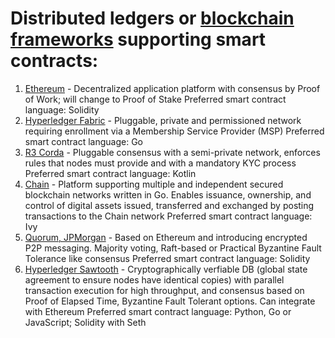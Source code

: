 # Distributed ledgers or [blockchain frameworks](https://www.igvita.com/2014/05/05/minimum-viable-block-chain/) supporting smart contracts:

1. [Ethereum](https://github.com/ethereum/go-ethereum) - Decentralized application platform with consensus by Proof of Work; will change to Proof of Stake
Preferred smart contract language: Solidity
2. [Hyperledger Fabric](https://github.com/hyperledger/fabric) - Pluggable, private and permissioned network requiring enrollment via a Membership Service Provider (MSP)
Preferred smart contract language: Go
3. [R3 Corda](https://github.com/corda/corda) - Pluggable consensus with a semi-private network, enforces rules that nodes must provide and with a mandatory KYC process
Preferred smart contract language: Kotlin
4. [Chain](https://github.com/chain/chain) - Platform supporting multiple and independent secured blockchain networks written in Go. Enables issuance, ownership, and control of digital assets issued, transferred and exchanged by posting transactions to the Chain network
Preferred smart contract language: Ivy
5. [Quorum, JPMorgan](https://github.com/jpmorganchase/quorum) - Based on Ethereum and introducing encrypted P2P messaging. Majority voting, Raft-based or Practical Byzantine Fault Tolerance like consensus
Preferred smart contract language: Solidity
6. [Hyperledger Sawtooth](https://github.com/hyperledger/sawtooth-core) - Cryptographically verfiable DB (global state agreement to ensure nodes have identical copies) with parallel transaction execution for high throughput, and consensus based on Proof of Elapsed Time, Byzantine Fault Tolerant options. Can integrate with Ethereum
Preferred smart contract language: Python, Go or JavaScript; Solidity with Seth
 
